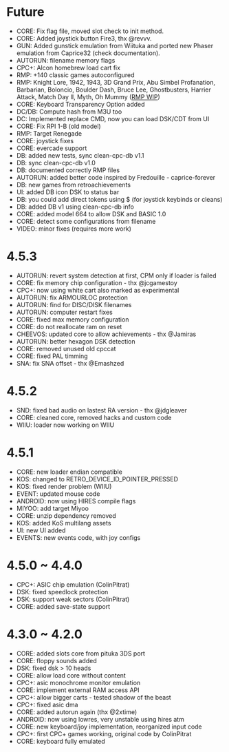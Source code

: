 # Future
- CORE: Fix flag file, moved slot check to init method.
- CORE: Added joystick button Fire3, thx @revvv.
- GUN: Added gunstick emulation from Wiituka and ported new Phaser emulation from Caprice32 (check documentation).
- AUTORUN: filename memory flags
- CPC+: Alcon homebrew load cart fix
- RMP: +140 classic games autoconfigured
- RMP: Knight Lore, 1942, 1943, 3D Grand Prix, Abu Simbel Profanation, Barbarian, Boloncio, Boulder Dash, Bruce Lee, Ghostbusters, Harrier Attack, Match Day II, Myth, Oh Mummy ([RMP WIP](https://github.com/libretro/libretro-cap32/wiki/RMP:-Done))
- CORE: Keyboard Transparency Option added
- DC/DB: Compute hash from M3U too
- DC: Implemented replace CMD, now you can load DSK/CDT from UI
- CORE: Fix RPI 1-B (old model)
- RMP: Target Renegade
- CORE: joystick fixes
- CORE: evercade support
- DB: added new tests, sync clean-cpc-db v1.1
- DB: sync clean-cpc-db v1.0
- DB: documented correctly RMP files
- AUTORUN: added better code inspired by Fredouille - caprice-forever
- DB: new games from retroachievements
- UI: added DB icon DSK to status bar
- DB: you could add direct tokens using $ (for joystick keybinds or cleans)
- DB: added DB v1 using clean-cpc-db info
- CORE: added model 664 to allow DSK and BASIC 1.0
- CORE: detect some configurations from filename
- VIDEO: minor fixes (requires more work)

# 4.5.3
- AUTORUN: revert system detection at first, CPM only if loader is failed
- CORE: fix memory chip configuration - thx @jcgamestoy
- CPC+: now using white cart also marked as experimental
- AUTORUN: fix ARMOURLOC protection
- AUTORUN: find for DISC/DISK filenames
- AUTORUN: computer restart fixes
- CORE: fixed max memory configuration
- CORE: do not reallocate ram on reset
- CHEEVOS: updated core to allow achievements - thx @Jamiras
- AUTORUN: better hexagon DSK detection
- CORE: removed unused old cpccat
- CORE: fixed PAL timming
- SNA: fix SNA offset - thx @Emashzed

# 4.5.2
- SND: fixed bad audio on lastest RA version - thx @jdgleaver
- CORE: cleaned core, removed hacks and custom code
- WIIU: loader now working on WIIU

# 4.5.1
- CORE: new loader endian compatible
- KOS: changed to RETRO_DEVICE_ID_POINTER_PRESSED
- KOS: fixed render problem (WIIU)
- EVENT: updated mouse code
- ANDROID: now using HIRES compile flags
- MIYOO: add target Miyoo
- CORE: unzip dependency removed
- KOS: added KoS multilang assets
- UI: new UI added
- EVENTS: new events code, with joy configs

# 4.5.0 ~ 4.4.0
- CPC+: ASIC chip emulation (ColinPitrat)
- DSK: fixed speedlock protection
- DSK: support weak sectors (ColinPitrat)
- CORE: added save-state support

# 4.3.0 ~ 4.2.0
- CORE: added slots core from pituka 3DS port
- CORE: floppy sounds added
- DSK: fixed dsk > 10 heads
- CORE: allow load core without content
- CPC+: asic monochrome monitor emulation
- CORE: implement external RAM access API
- CPC+: allow bigger carts - tested shadow of the beast
- CPC+: fixed asic dma
- CORE: added autorun again (thx @2xtime)
- ANDROID: now using lowres, very unstable using hires atm
- CORE: new keyboard/joy implementation, reorganized input code
- CPC+: first CPC+ games working, original code by ColinPitrat
- CORE: keyboard fully emulated
